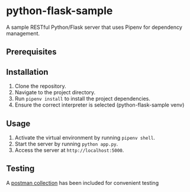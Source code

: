 # python-flask-sample

A sample RESTful Python/Flask server that uses Pipenv for dependency management.

## Prerequisites

## Installation

1. Clone the repository.
2. Navigate to the project directory.
3. Run `pipenv install` to install the project dependencies.
4. Ensure the correct interpreter is selected (python-flask-sample venv)

## Usage

1. Activate the virtual environment by running `pipenv shell`.
2. Start the server by running `python app.py`.
3. Access the server at `http://localhost:5000`.

## Testing

A [postman collection](postman-testing.json) has been included for convenient testing
